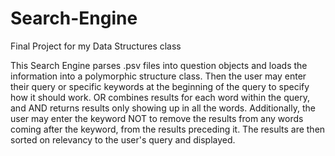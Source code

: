 # Search-Engine
Final Project for my Data Structures class

This Search Engine parses .psv files into question objects and loads the information into a polymorphic structure class. Then the user may enter their query or specific keywords at the beginning of the query to specify how it should work. OR combines results for each word within the query, and AND returns results only showing up in all the words. Additionally, the user may enter the keyword NOT to remove the results from any words coming after the keyword, from the results preceding it. The results are then sorted on relevancy to the user's query and displayed.
